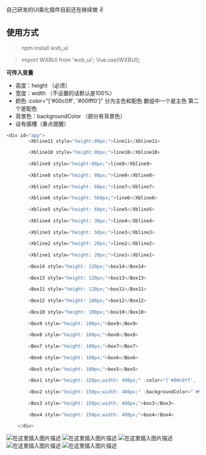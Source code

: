 自己研发的UI美化插件目前还在继续做 ✌

## 使用方式

>  npm install wxb_ui


>import WXBUI from 'wxb_ui';
>Vue.use(WXBUI);



**可传入变量** 
- 高度：height   （必须）
- 宽度：width （不设置的话默认是100%）
-  颜色 :color="['#00c0ff', '#00fff0']"  分为主色和配色 数组中一个是主色 第二个是配色  
- 背景色：backgroundColor （部分有背景色）
- 设有插槽（重点提醒）
```javascript
<div id="app">
        <Xbline11 style="height:80px;">line11</Xbline11>
     
        <Xbline10 style="height:80px;">line10</Xbline10>
     
        <Xbline9 style="height:80px;">line9</Xbline9>
       
        <Xbline8 style="height: 80px;">line8</Xbline8>
      
        <Xbline7 style="height: 60px;">line7</Xbline7>
      
        <Xbline6 style="height: 560px;">line6</Xbline6>
      
        <Xbline5 style="height: 60px;">line5</Xbline5>
      
        <Xbline4 style="height: 30px;">line4</Xbline4>
       
        <Xbline3 style="height: 50px;">line3</Xbline3>
      
        <Xbline2 style="height: 20px;">line2</Xbline2>
        
        <Xbline1 style="height: 20px;">line1</Xbline1>
      
        <Box14 style="height: 120px;">box14</Box14>
       
        <Box13 style="height: 120px;">box13</Box13>
       
        <Box11 style="height: 120px;">box11</Box11>
      
        <Box12 style="height: 100px;">box12</Box12>
      
        <Box10 style="height: 100px;">box10</Box10>
       
        <Box9 style="height: 100px;">box9</Box9>
       
        <Box8 style="height: 100px;">box8</Box8>
       
        <Box7 style="height: 100px;">box7</Box7>
        
        <Box6 style="height: 100px;">box6</Box6>
       
        <Box5 style="height: 180px;">box5</Box5>
      
        <Box1 style="height: 150px;width: 480px;" :color="['#00c0ff', '#00fff0']">1</Box1>
       
        <Box2 style="height: 150px;width: 480px;" :backgroundColor="`#99dfdf`">2</Box2>
       
        <Box3 style="height: 150px;width: 480px;">box3</Box3>
        
        <Box4 style="height: 150px;width: 480px;">box4</Box4>

    </div>
```

![在这里插入图片描述](https://img-blog.csdnimg.cn/5a750cf9bebc4fb8865ec36841464e68.png)
![在这里插入图片描述](https://img-blog.csdnimg.cn/376a9a29eb2d4df489330c53f121f555.png)
![在这里插入图片描述](https://img-blog.csdnimg.cn/c16cd3fb8c674d478d1d9202c2717031.png)
![在这里插入图片描述](https://img-blog.csdnimg.cn/cbb379f9ac684367b007be55e7bd5f9d.png)
![在这里插入图片描述](https://img-blog.csdnimg.cn/90efc92cf4dd4b5781632bc01c4d2338.png)

